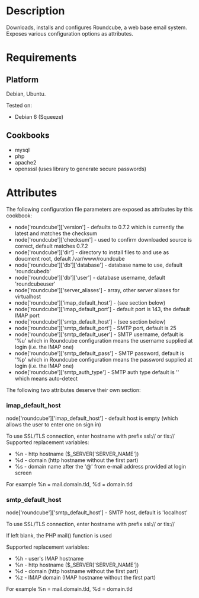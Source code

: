 Description
===========

Downloads, installs and configures Roundcube, a web base email system. Exposes various configuration options as attributes.

Requirements
============

Platform
--------

Debian, Ubuntu.

Tested on: 

- Debian 6 (Squeeze)

Cookbooks
---------

- mysql
- php
- apache2
- opensssl (uses library to generate secure passwords)

Attributes
==========

The following configuration file parameters are exposed as attributes by this cookbook: 

- node['roundcube']['version'] - defaults to 0.7.2 which is currently the latest and matches the checksum
- node['roundcube']['checksum'] - used to confirm downloaded source is correct, default matches 0.7.2
- node['roundcube']['dir'] - directory to install files to and use as doucment root, default /var/www/roundcube
- node['roundcube']['db']['database'] - database name to use, default 'roundcubedb'
- node['roundcube']['db']['user'] - database username, default 'roundcubeuser'
- node['roundcube']['server_aliases'] - array, other server aliases for virtualhost
- node['roundcube']['imap_default_host'] - (see section below)
- node['roundcube']['imap_default_port'] - default port is 143, the default IMAP port
- node['roundcube']['smtp_default_host'] - (see section below)
- node['roundcube']['smtp_default_port'] - SMTP port, default is 25
- node['roundcube']['smtp_default_user'] - SMTP username, default is '%u' which in Roundcube configuration means the username supplied at login (i.e. the IMAP one)
- node['roundcube']['smtp_default_pass'] - SMTP password, default is '%p' which in Roundcube configuration means the password supplied at login (i.e. the IMAP one)
- node['roundcube']['smtp_auth_type'] - SMTP auth type default is '' which means auto-detect 

The following two attributes deserve their own section:

### imap_default_host

node['roundcube']['imap_default_host'] - default host is empty (which allows the user to enter one on sign in)

To use SSL/TLS connection, enter hostname with prefix ssl:// or tls://
Supported replacement variables:
 - %n - http hostname ($_SERVER['SERVER_NAME'])
 - %d - domain (http hostname without the first part)
 - %s - domain name after the '@' from e-mail address provided at login screen

For example %n = mail.domain.tld, %d = domain.tld

### smtp_default_host

node['roundcube']['smtp_default_host'] - SMTP host, default is 'localhost'

To use SSL/TLS connection, enter hostname with prefix ssl:// or tls://

If left blank, the PHP mail() function is used

Supported replacement variables:
- %h - user's IMAP hostname
- %n - http hostname ($_SERVER['SERVER_NAME'])
- %d - domain (http hostname without the first part)
- %z - IMAP domain (IMAP hostname without the first part)

For example %n = mail.domain.tld, %d = domain.tld